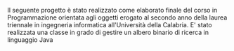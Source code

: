 Il seguente progetto è stato realizzato come elaborato finale del corso in Programmazione orientata agli oggetti erogato al secondo anno della laurea triennale in ingegneria informatica all'Università della Calabria.
E' stato realizzata una classe in grado di gestire un albero binario di ricerca in linguaggio Java
